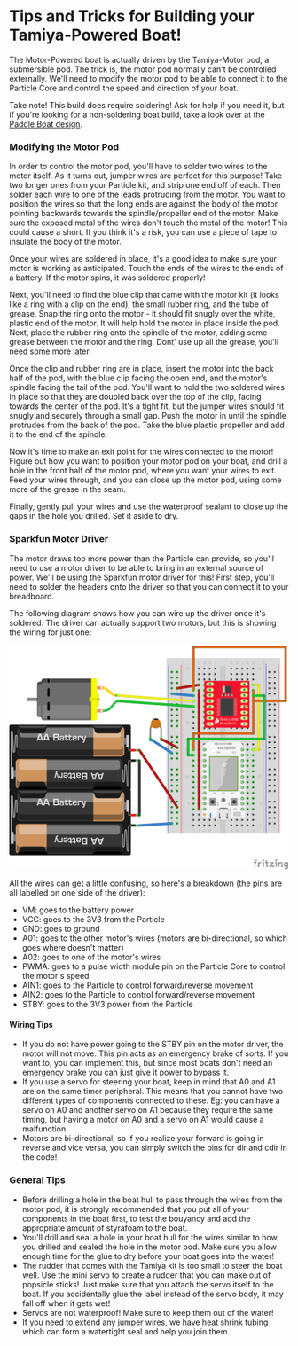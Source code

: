 # Tips and Tricks for Building your Tamiya-Powered Boat!

The Motor-Powered boat is actually driven by the Tamiya-Motor pod, a submersible pod. The trick is, the motor pod normally can't be controlled externally. We'll need to modify the motor pod to be able to connect it to the Particle Core and control the speed and direction of your boat.

Take note! This build does require soldering! Ask for help if you need it, but if you're looking for a non-soldering boat build, take a look over at the [Paddle Boat design](paddleboat.md).

### Modifying the Motor Pod

In order to control the motor pod, you'll have to solder two wires to the motor itself. As it turns out, jumper wires are perfect for this purpose! Take two longer ones from your Particle kit, and strip one end off of each. Then solder each wire to one of the leads protruding from the motor. You want to position the wires so that the long ends are against the body of the motor, pointing backwards towards the spindle/propeller end of the motor. Make sure the exposed metal of the wires don't touch the metal of the motor! This could cause a short. If you think it's a risk, you can use a piece of tape to insulate the body of the motor.

Once your wires are soldered in place, it's a good idea to make sure your motor is working as anticipated. Touch the ends of the wires to the ends of a battery. If the motor spins, it was soldered properly!

Next, you'll need to find the blue clip that came with the motor kit (it looks like a ring with a clip on the end), the small rubber ring, and the tube of grease. Snap the ring onto the motor - it should fit snugly over the white, plastic end of the motor. It will help hold the motor in place inside the pod. Next, place the rubber ring onto the spindle of the motor, adding some grease between the motor and the ring. Dont' use up all the grease, you'll need some more later.

Once the clip and rubber ring are in place, insert the motor into the back half of the pod, with the blue clip facing the open end, and the motor's spindle facing the tail of the pod. You'll want to hold the two soldered wires in place so that they are doubled back over the top of the clip, facing towards the center of the pod. It's a tight fit, but the jumper wires should fit snugly and securely through a small gap. Push the motor in until the spindle protrudes from the back of the pod. Take the blue plastic propeller and add it to the end of the spindle.

Now it's time to make an exit point for the wires connected to the motor! Figure out how you want to position your motor pod on your boat, and drill a hole in the front half of the motor pod, where you want your wires to exit. Feed your wires through, and you can close up the motor pod, using some more of the grease in the seam.

Finally, gently pull your wires and use the waterproof sealant to close up the gaps in the hole you drilled. Set it aside to dry.

### Sparkfun Motor Driver

The motor draws too more power than the Particle can provide, so you'll need to use a motor driver to be able to bring in an external source of power. We'll be using the Sparkfun motor driver for this! First step, you'll need to solder the headers onto the driver so that you can connect it to your breadboard.

The following diagram shows how you can wire up the driver once it's soldered. The driver can actually support two motors, but this is showing the wiring for just one:

![Motor Wiring Diagram](images/sparkfun_driver_wiring.png)

All the wires can get a little confusing, so here's a breakdown (the pins are all labelled on one side of the driver):
- VM: goes to the battery power
- VCC: goes to the 3V3 from the Particle
- GND: goes to ground
- A01: goes to the other motor's wires (motors are bi-directional, so which goes where doesn't matter)
- A02: goes to one of the motor's wires
- PWMA: goes to a pulse width module pin on the Particle Core to control the motor's speed
- AIN1: goes to the Particle to control forward/reverse movement
- AIN2: goes to the Particle to control forward/reverse movement
- STBY: goes to the 3V3 power from the Particle

#### Wiring Tips
- If you do not have power going to the STBY pin on the motor driver, the motor will not move. This pin acts as an emergency brake of sorts. If you want to, you can implement this, but since most boats don't need an emergency brake you can just give it power to bypass it.
- If you use a servo for steering your boat, keep in mind that A0 and A1 are on the same timer peripheral. This means that you cannot have two different types of components connected to these. Eg: you can have a servo on A0 and another servo on A1 because they require the same timing, but having a motor on A0 and a servo on A1 would cause a malfunction.
- Motors are bi-directional, so if you realize your forward is going in reverse and vice versa, you can simply switch the pins for dir and cdir in the code!

### General Tips

- Before drilling a hole in the boat hull to pass through the wires from the motor pod, it is strongly recommended that you put all of your components in the boat first, to test the bouyancy and add the appropriate amount of styrafoam to the boat.
- You'll drill and seal a hole in your boat hull for the wires similar to how you drilled and sealed the hole in the motor pod. Make sure you allow enough time for the glue to dry before your boat goes into the water!
- The rudder that comes with the Tamiya kit is too small to steer the boat well. Use the mini servo to create a rudder that you can make out of popsicle sticks! Just make sure that you attach the servo itself to the boat. If you accidentally glue the label instead of the servo body, it may fall off when it gets wet!
- Servos are not waterproof! Make sure to keep them out of the water!
- If you need to extend any jumper wires, we have heat shrink tubing which can form a watertight seal and help you join them.